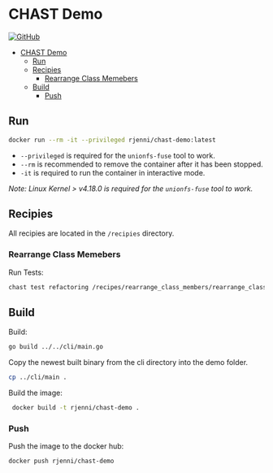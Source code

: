 # CHAST Demo

[![GitHub](https://img.shields.io/badge/DockerHub-0db7ed?logo=Docker\&logoColor=white)](https://hub.docker.com/r/rjenni/chast-demo)

<!-- TOC -->
* [CHAST Demo](#chast-demo)
  * [Run](#run)
  * [Recipies](#recipies)
    * [Rearrange Class Memebers](#rearrange-class-memebers)
  * [Build](#build)
    * [Push](#push)
<!-- TOC -->

## Run
```bash
docker run --rm -it --privileged rjenni/chast-demo:latest
```
* `--privileged` is required for the `unionfs-fuse` tool to work.
* `--rm` is recommended to remove the container after it has been stopped.
* `-it` is required to run the container in interactive mode.

*Note: Linux Kernel > v4.18.0 is required for the `unionfs-fuse` tool to work.*

## Recipies
All recipies are located in the `/recipies` directory.

### Rearrange Class Memebers

Run Tests:
```bash
chast test refactoring /recipes/rearrange_class_members/rearrange_class_members.chast.yml
```


## Build

Build:
```bash
go build ../../cli/main.go
```

Copy the newest built binary from the cli directory into the demo folder.
```bash
cp ../cli/main .
```

Build the image:
```bash
 docker build -t rjenni/chast-demo . 
```

### Push
Push the image to the docker hub:
```bash
docker push rjenni/chast-demo
```
